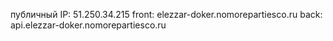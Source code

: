 публичный IP: 51.250.34.215
front: elezzar-doker.nomorepartiesco.ru
back: api.elezzar-doker.nomorepartiesco.ru